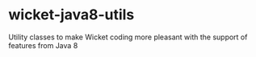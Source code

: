 wicket-java8-utils
==================

Utility classes to make Wicket coding more pleasant with the support of features from Java 8
